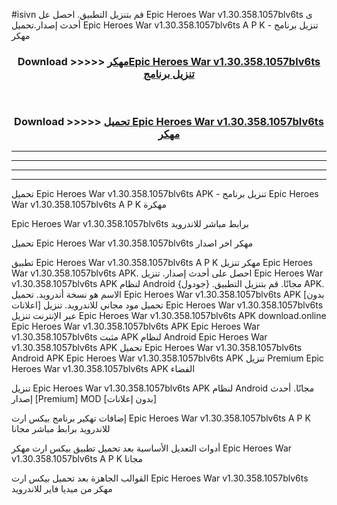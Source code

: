 #isivn قم بتنزيل التطبيق. احصل عل Epic Heroes War v1.30.358.1057blv6ts ى أحدث إصدار.تحميل Epic Heroes War v1.30.358.1057blv6ts A P K - تنزيل برنامج مهكر



<div align="center">
<h3>Download >>>>> <a href="https://ar-sites.web.app/?ar= Epic Heroes War v1.30.358.1057blv6ts">مهكرEpic Heroes War v1.30.358.1057blv6ts تنزيل برنامج</a></h3><br>

<h3>Download >>>>> <a href="https://ar-sites.web.app/?ar= Epic Heroes War v1.30.358.1057blv6ts">تحميل Epic Heroes War v1.30.358.1057blv6ts مهكر</a></h3>
</div>


----------------------------------------------------------

----------------------------------------------------------

----------------------------------------------------------

----------------------------------------------------------


تحميل Epic Heroes War v1.30.358.1057blv6ts APK - تنزيل برنامج Epic Heroes War v1.30.358.1057blv6ts A P K مهكرة

Epic Heroes War v1.30.358.1057blv6ts برابط مباشر للاندرويد

تحميل Epic Heroes War v1.30.358.1057blv6ts مهكر اخر اصدار

تطبيق Epic Heroes War v1.30.358.1057blv6ts A P K مهكر
تنزيل Epic Heroes War v1.30.358.1057blv6ts APK. احصل على أحدث إصدار.
تنزيل Epic Heroes War v1.30.358.1057blv6ts APK لنظام Android مجانًا.
قم بتنزيل التطبيق. {جودول} APK. الاسم هو نسخة أندرويد.
تحميل Epic Heroes War v1.30.358.1057blv6ts APK [بدون اعلانات]
تحميل مود مجاني للاندرويد.
تنزيل Epic Heroes War v1.30.358.1057blv6ts عبر الإنترنت
تنزيل Epic Heroes War v1.30.358.1057blv6ts APK
download.online Epic Heroes War v1.30.358.1057blv6ts APK
Epic Heroes War v1.30.358.1057blv6ts مثبت APK لنظام Android
Epic Heroes War v1.30.358.1057blv6ts APK
تحميل Epic Heroes War v1.30.358.1057blv6ts Android APK
Epic Heroes War v1.30.358.1057blv6ts APK تنزيل Premium
Epic Heroes War v1.30.358.1057blv6ts APK الفضاء

تنزيل Epic Heroes War v1.30.358.1057blv6ts APK لنظام Android مجانًا. أحدث إصدار [Premium] MOD [بدون إعلانات]

إضافات تهكير برنامج بيكس ارت Epic Heroes War v1.30.358.1057blv6ts A P K للاندرويد برابط مباشر مجانا

أدوات التعديل الأساسية بعد تحميل تطبيق بيكس ارت مهكر Epic Heroes War v1.30.358.1057blv6ts A P K مجانا

القوالب الجاهزة بعد تحميل بيكس ارت Epic Heroes War v1.30.358.1057blv6ts مهكر من ميديا فاير للاندرويد



